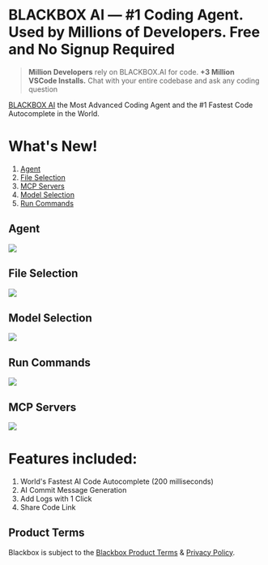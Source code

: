 # BLACKBOX AI — #1 Coding Agent. Used by Millions of Developers. Free and No Signup Required

>  **Million Developers** rely on BLACKBOX.AI for code. **+3 Million VSCode Installs.** Chat with your entire codebase and ask any coding question


[BLACKBOX AI](https://www.blackbox.ai 'Get Started on BLACKBOX AI') the Most Advanced Coding Agent and the #1 Fastest Code Autocomplete in the World.

# What's New!
1. [Agent](#stream-edit)
2. [File Selection](#file-select)
3. [MCP Servers](#mcp)
4. [Model Selection](#model-select)
5. [Run Commands](#run-commands)

## Agent  <a name="stream-edit"></a>

[![](https://storage.googleapis.com/workspace-0f70711f-8b4e-4d94-86f1-2a93ccde5887/workspace:file:UOn2aumVkIrZK1rLPwNBg:4)]()

## File Selection <a name="file-select"></a>

[![](https://storage.googleapis.com/workspace-0f70711f-8b4e-4d94-86f1-2a93ccde5887/workspace:file:UOn2aumVkIrZK1rLPwNBg:0)]()


## Model Selection <a name="model-select"></a>

[![](https://storage.googleapis.com/workspace-0f70711f-8b4e-4d94-86f1-2a93ccde5887/workspace:file:UOn2aumVkIrZK1rLPwNBg:2)]()

## Run Commands <a name="run-commands"></a>

[![](https://storage.googleapis.com/workspace-0f70711f-8b4e-4d94-86f1-2a93ccde5887/workspace:file:UOn2aumVkIrZK1rLPwNBg:3)]()

## MCP Servers <a name="mcp"></a>

[![](https://storage.googleapis.com/workspace-0f70711f-8b4e-4d94-86f1-2a93ccde5887/workspace:file:UOn2aumVkIrZK1rLPwNBg:1)]()

# Features included:
1. World's Fastest AI Code Autocomplete (200 milliseconds)
2. AI Commit Message Generation
3. Add Logs with 1 Click
4. Share Code Link

## Product Terms

Blackbox is subject to the [Blackbox Product Terms](https://www.blackbox.ai/terms) & [Privacy Policy](https://www.blackbox.ai/privacy).
